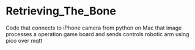 # Retrieving_The_Bone
Code that connects to iPhone camera from python on Mac that image processes a operation game board and sends controls robotic arm using pico over mqtt
